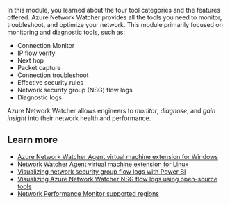 In this module, you learned about the four tool categories and the features offered. Azure Network Watcher provides all the tools you need to monitor, troubleshoot, and optimize your network. This module primarily focused on monitoring and diagnostic tools, such as:

- Connection Monitor
- IP flow verify
- Next hop
- Packet capture
- Connection troubleshoot
- Effective security rules
- Network security group (NSG) flow logs
- Diagnostic logs

Azure Network Watcher allows engineers to *monitor*, *diagnose*, and *gain insight* into their network health and performance.

## Learn more

- [Azure Network Watcher Agent virtual machine extension for Windows](/azure/virtual-machines/windows/extensions-nwa)
- [Network Watcher Agent virtual machine extension for Linux](/azure/virtual-machines/linux/extensions-nwa)
- [Visualizing network security group flow logs with Power BI](/azure/network-watcher/network-watcher-visualize-nsg-flow-logs-power-bi)
- [Visualizing Azure Network Watcher NSG flow logs using open-source tools](/azure/network-watcher/network-watcher-visualize-nsg-flow-logs-open-source-tools)
- [Network Performance Monitor supported regions](/azure/azure-monitor/insights/network-performance-monitor#supported-regions)